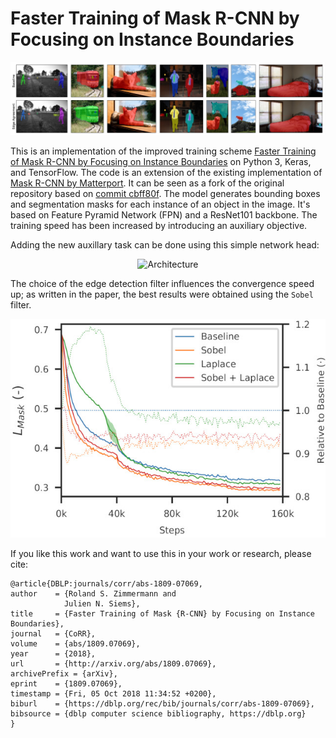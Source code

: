 # Faster Training of Mask R-CNN by Focusing on Instance Boundaries

![Instance Mask Visualizations](https://github.com/FlashTek/mask-rcnn-edge-agreement-loss/raw/master/instance_mask_visualizations.jpg)

This is an implementation of the improved training scheme [Faster Training of Mask R-CNN by Focusing on Instance Boundaries](https://arxiv.org/abs/1809.07069) on Python 3, Keras, and TensorFlow. The code is an extension of the existing implementation of [Mask R-CNN by Matterport](https://github.com/matterport/Mask_RCNN). It can be seen as a fork of the original repository based on [commit cbff80f](https://github.com/matterport/Mask_RCNN/commit/cbff80f3e3f653a9eeee43d0d383a0385aba546b). The model generates bounding boxes and segmentation masks for each instance of an object in the image. It's based on Feature Pyramid Network (FPN) and a ResNet101 backbone. The training speed has been increased by introducing an auxiliary objective.

Adding the new auxillary task can be done using this simple network head:
<p align="center">
    <img src="https://github.com/FlashTek/mask-rcnn-edge-agreement-loss/raw/master/edge_agreement_head_small.png" alt="Architecture" height="250">
</p>

The choice of the edge detection filter influences the convergence speed up; as written in the paper, the best results were obtained using the `Sobel` filter.
<p align="center">
    <img src="https://github.com/FlashTek/mask-rcnn-edge-agreement-loss/raw/master/mask_loss.jpg" alt="Loss curves" height="350">
</p>
If you like this work and want to use this in your work or research, please cite:

    @article{DBLP:journals/corr/abs-1809-07069,
    author    = {Roland S. Zimmermann and
                Julien N. Siems},
    title     = {Faster Training of Mask {R-CNN} by Focusing on Instance Boundaries},
    journal   = {CoRR},
    volume    = {abs/1809.07069},
    year      = {2018},
    url       = {http://arxiv.org/abs/1809.07069},
    archivePrefix = {arXiv},
    eprint    = {1809.07069},
    timestamp = {Fri, 05 Oct 2018 11:34:52 +0200},
    biburl    = {https://dblp.org/rec/bib/journals/corr/abs-1809-07069},
    bibsource = {dblp computer science bibliography, https://dblp.org}
    }
